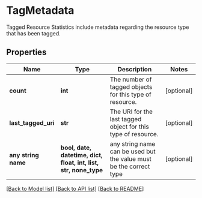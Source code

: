 # TagMetadata

Tagged Resource Statistics include metadata regarding the resource type that has been tagged.

## Properties
Name | Type | Description | Notes
------------ | ------------- | ------------- | -------------
**count** | **int** | The number of tagged objects for this type of resource. | [optional] 
**last_tagged_uri** | **str** | The URI for the last tagged object for this type of resource. | [optional] 
**any string name** | **bool, date, datetime, dict, float, int, list, str, none_type** | any string name can be used but the value must be the correct type | [optional]

[[Back to Model list]](../README.md#documentation-for-models) [[Back to API list]](../README.md#documentation-for-api-endpoints) [[Back to README]](../README.md)


